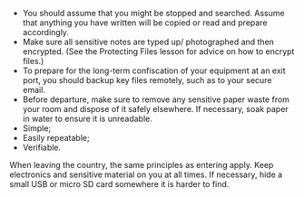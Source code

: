[Title]: # (When Exiting Country)
[Difficulty]: # (Beginner)
[Order]: # (3)

*   You should assume that you might be stopped and searched. Assume that anything you have written will be copied or read and prepare accordingly.
*   Make sure all sensitive notes are typed up/ photographed and then encrypted. (See the Protecting Files lesson for advice on how to encrypt files.)
*   To prepare for the long-term confiscation of your equipment at an exit port, you should backup key files remotely, such as to your secure email.
*   Before departure, make sure to remove any sensitive paper waste from your room and dispose of it safely elsewhere. If necessary, soak paper in water to ensure it is unreadable.
*   Simple;
*   Easily repeatable;
*   Verifiable.

When leaving the country, the same principles as entering apply. Keep electronics and sensitive material on you at all times. If necessary, hide a small USB or micro SD card somewhere it is harder to find.